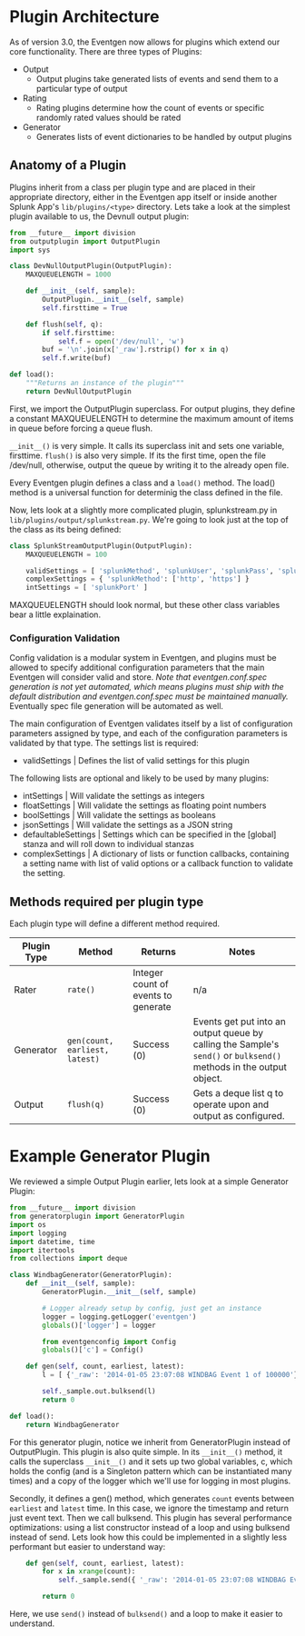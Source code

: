 # Plugin Architecture

As of version 3.0, the Eventgen now allows for plugins which extend our core functionality.  There are three types of Plugins:

* Output
	* Output plugins take generated lists of events and send them to a particular type of output
* Rating
	* Rating plugins determine how the count of events or specific randomly rated values should be rated
* Generator
	* Generates lists of event dictionaries to be handled by output plugins


## Anatomy of a Plugin

Plugins inherit from a class per plugin type and are placed in their appropriate directory, either in the Eventgen app itself or inside another Splunk App's ``lib/plugins/<type>`` directory.  Lets take a look at the simplest plugin available to us, the Devnull output plugin:

```python
from __future__ import division
from outputplugin import OutputPlugin
import sys

class DevNullOutputPlugin(OutputPlugin):
    MAXQUEUELENGTH = 1000

    def __init__(self, sample):
        OutputPlugin.__init__(self, sample)
        self.firsttime = True

    def flush(self, q):
        if self.firsttime:
            self.f = open('/dev/null', 'w')
        buf = '\n'.join(x['_raw'].rstrip() for x in q)
        self.f.write(buf)

def load():
    """Returns an instance of the plugin"""
    return DevNullOutputPlugin
```

First, we import the OutputPlugin superclass.  For output plugins, they define a constant MAXQUEUELENGTH to determine the maximum amount of items in queue before forcing a queue flush.  

``__init__()`` is very simple.  It calls its superclass init and sets one variable, firsttime.  ``flush()`` is also very simple.  If its the first time, open the file /dev/null, otherwise, output the queue by writing it to the already open file.

Every Eventgen plugin defines a class and a ``load()`` method. The load() method is a universal function for determinig the class defined in the file.

Now, lets look at a slightly more complicated plugin, splunkstream.py in ``lib/plugins/output/splunkstream.py``.  We're going to look just at the top of the class as its being defined:

```python
class SplunkStreamOutputPlugin(OutputPlugin):
    MAXQUEUELENGTH = 100

    validSettings = [ 'splunkMethod', 'splunkUser', 'splunkPass', 'splunkHost', 'splunkPort' ]
    complexSettings = { 'splunkMethod': ['http', 'https'] }
    intSettings = [ 'splunkPort' ]
```

MAXQUEUELENGTH should look normal, but these other class variables bear a little explaination.

### Configuration Validation
Config validation is a modular system in Eventgen, and plugins must be allowed to specify additional configuration parameters that the main Eventgen will consider valid and store.  *Note that eventgen.conf.spec generation is not yet automated, which means plugins must ship with the default distribution and eventgen.conf.spec must be maintained manually.*  Eventually spec file generation will be automated as well.

The main configuration of Eventgen validates itself by a list of configuration parameters assigned by type, and each of the configuration parameters is validated by that type.  The settings list is required:

* validSettings 				|   Defines the list of valid settings for this plugin

The following lists are optional and likely to be used by many plugins:

* intSettings			|   Will validate the settings as integers
* floatSettings			|   Will validate the settings as floating point numbers
* boolSettings			|   Will validate the settings as booleans
* jsonSettings			|   Will validate the settings as a JSON string
* defaultableSettings	|   Settings which can be specified in the [global] stanza and will roll down to individual stanzas
* complexSettings       |   A dictionary of lists or function callbacks, containing a setting name with list of valid options or a callback function to validate the setting.

## Methods required per plugin type

Each plugin type will define a different method required.

**Plugin Type** | **Method** | **Returns** | **Notes**
--- | --- | --- | ---
Rater | ``rate()`` | Integer count of events to generate | n/a
Generator | ``gen(count, earliest, latest) `` | Success (0) | Events get put into an output queue by calling the Sample's ``send()`` or ``bulksend()`` methods in the output object.
Output | ``flush(q)`` | Success (0) | Gets a deque list q to operate upon and output as configured.

# Example Generator Plugin

We reviewed a simple Output Plugin earlier, lets look at a simple Generator Plugin:

```python
from __future__ import division
from generatorplugin import GeneratorPlugin
import os
import logging
import datetime, time
import itertools
from collections import deque

class WindbagGenerator(GeneratorPlugin):
    def __init__(self, sample):
        GeneratorPlugin.__init__(self, sample)

        # Logger already setup by config, just get an instance
        logger = logging.getLogger('eventgen')
        globals()['logger'] = logger

        from eventgenconfig import Config
        globals()['c'] = Config()

    def gen(self, count, earliest, latest):
        l = [ {'_raw': '2014-01-05 23:07:08 WINDBAG Event 1 of 100000'} for i in xrange(count) ]

        self._sample.out.bulksend(l)
        return 0

def load():
    return WindbagGenerator
```

For this generator plugin, notice we inherit from GeneratorPlugin instead of OutputPlugin.  This plugin is also quite simple.  In its ``__init__()`` method, it calls the superclass ``__init__()`` and it sets up two global variables, c, which holds the config (and is a Singleton pattern which can be instantiated many times) and a copy of the logger which we'll use for logging in most plugins.

Secondly, it defines a gen() method, which generates ``count`` events between ``earliest`` and ``latest`` time.  In this case, we ignore the timestamp and return just event text.  Then we call bulksend.  This plugin has several performance optimizations: using a list constructor instead of a loop and using bulksend instead of send.  Lets look how this could be implemented in a slightly less performant but easier to understand way:

```python
    def gen(self, count, earliest, latest):
        for x in xrange(count):
            self._sample.send({ '_raw': '2014-01-05 23:07:08 WINDBAG Event 1 of 100000' })

        return 0
```

Here, we use ``send()`` instead of ``bulksend()`` and a loop to make it easier to understand.